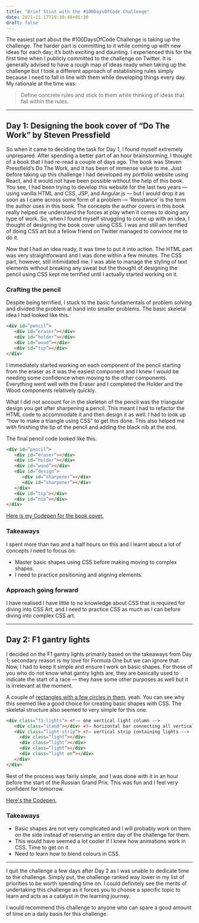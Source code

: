```yaml
---
title: "Brief Stint with the #100DaysOfCode Challenge"
date: 2021-11-17T19:30:48+05:30
draft: false
---
```

The easiest part about the #100DaysOfCode Challenge is taking up the challenge. The harder part is committing to it while coming up with new ideas for each day; it’s both exciting and daunting. I experienced this for the first time when I publicly committed to the challenge on Twitter. It is generally advised to have a rough map of ideas ready when taking up the challenge but I took a different approach of establishing rules simply because I need to fall in line with them while developing things every day. My rationale at the time was:
> Define concrete rules and stick to them while thinking of ideas that fall within the rules.
---
## Day 1: Designing the book cover of “Do The Work” by Steven Pressfield

So when it came to deciding the task for Day 1, I found myself extremely unprepared. After spending a better part of an hour brainstorming, I thought of a book that I had re-read a couple of days ago. The book was Steven Pressfield’s Do The Work, and it has been of immense value to me. Just before taking up this challenge I had developed my portfolio website using React, and it would not have been possible without the help of this book. You see, I had been trying to develop this website for the last two years — using vanilla HTML and CSS, JSP, and Angular.js — but I would drop it as soon as I came across some form of a problem — ‘Resistance’ is the term the author uses in this book. The concepts the author covers in this book really helped me understand the forces at play when it comes to doing any type of work. So, when I found myself struggling to come up with an idea, I thought of designing the book cover using CSS. I was and still am terrified of doing CSS art but a fellow friend on Twitter managed to convince me to do it.

Now that I had an idea ready, it was time to put it into action. The HTML part was very straightforward and I was done within a few minutes. The CSS part, however, still intimidated me. I was able to manage the styling of text elements without breaking any sweat but the thought of designing the pencil using CSS kept me terrified until I actually started working on it.

### Crafting the pencil

Despite being terrified, I stuck to the basic fundamentals of problem solving and divided the problem at hand into smaller problems. The basic skeletal idea I had looked like this.

```html
<div id=”pencil”>
   <div id=”eraser”></div>
   <div id=”holder”></div>
   <div id=”wood”></div>
   <div id=”tip”></div>
</div>
```

I immediately started working on each component of the pencil starting from the eraser as it was the easiest component and I knew I would be needing some confidence when moving to the other components. Everything went well with the Eraser and I completed the Holder and the Wood components relatively quickly.

What I did not account for in the skeleton of the pencil was the triangular design you get after sharpening a pencil. This meant I had to refactor the HTML code to accommodate it and then design it as well. I had to look up “how to make a triangle using CSS” to get this done. This also helped me with finishing the tip of the pencil and adding the black nib at the end.

The final pencil code looked like this.

```html
<div id=”pencil”>
   <div id=”eraser”></div>
   <div id=”holder”></div>
   <div id=”wood”></div>
   <div id=”design”>
      <div id=”sharpener”></div>
      <div id=”sharpener”></div>
   </div>
   <div id=”tip”></div>
   <div id=”nib”></div>
</div>
```

[Here is my Codepen for the book cover.](https://codepen.io/mxhit/pen/jOweZgY)

### Takeaways

I spent more than two and a half hours on this and I learnt about a lot of concepts I need to focus on:
- Master basic shapes using CSS before making moving to complex shapes.
- I need to practice positioning and aligning elements.

### Approach going forward

I have realised I have little to no knowledge about CSS that is required for diving into CSS Art, and I need to practice CSS as much as I can before diving into complex CSS art.

---
## Day 2: F1 gantry lights

I decided on the F1 gantry lights primarily based on the takeaways from Day 1; secondary reason is my love for Formula One but we can ignore that. Now, I had to keep it simple and ensure I work on basic shapes. For those of you who do not know what gantry lights are, they are basically used to indicate the start of a race — they have some other purposes as well but it is irrelevant at the moment.

A couple of [rectangles with a few circles in them](https://media.gettyimages.com/photos/the-start-lights-taken-during-the-canadian-formula-one-grand-prix-on-picture-id2091554?s=612x612), yeah. You can see why this seemed like a good choice for creating basic shapes with CSS. The skeletal structure also seemed to very simple for this one.

```html
<div class=”f1-lights”> <!-— one vertical light column -->
   <div class=”stand”></div> <!— horizontal bar connecting all vertical columns -->
   <div class=”light-strip”> <!— vertical strip containing lights -->
     <div class=”light”></div>
     <div class=”light”></div>
     <div class=”light”></div>
     <div class=”light on”></div>
   </div>
</div>
```

Rest of the process was fairly simple, and I was done with it in an hour before the start of the Russian Grand Prix. This was fun and I feel very confident for tomorrow.

[Here's the Codepen.](https://codepen.io/mxhit/pen/ZEymGrX)

### Takeaways

- Basic shapes are not very complicated and I will probably work on them on the side instead of reserving an entire day of the challenge for them.
- This would have seemed a lot cooler if I knew how animations work in CSS. Time to get on it.
- Need to learn how to blend colours in CSS.

---
I quit the challenge a few days after Day 2 as I was unable to dedicate time to the challenge. Simply put, the challenge ranked way lower in my list of priorities to be worth spending time on. I could definitely see the merits of undertaking this challenge as it forces you to choose a specific topic to learn and acts as a catalyst in the learning journey.

I would recommend this challenge to anyone who can spare a good amount of time on a daily basis for this challenge.
